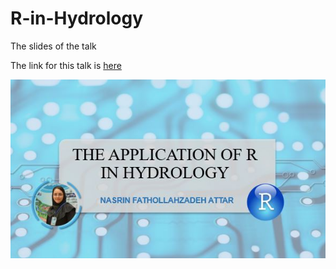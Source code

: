 # R-in-Hydrology
The slides of the talk 


The link for this talk is [here](https://www.youtube.com/watch?v=OKEDHprMBZY)


![This is an image](https://github.com/Nasrinattar26/R-in-Hydrology/blob/main/Capture.JPG)
